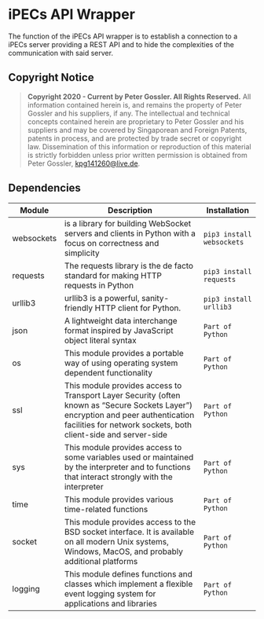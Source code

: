 # iPECs API Wrapper

The function of the iPECs API wrapper is to establish a connection to a iPECs server providing a REST API and to hide the complexities of the communication with said server.

## Copyright Notice
>**Copyright 2020 - Current by Peter Gossler. All Rights Reserved.**
>All information contained herein is, and remains the property of Peter Gossler and his suppliers, if any.  The intellectual and technical concepts contained herein are proprietary to Peter Gossler and his suppliers and may be covered by Singaporean and Foreign Patents, patents in process, and are protected by trade secret or copyright law. Dissemination of this information or reproduction of this material is strictly forbidden unless prior written permission is obtained from Peter Gossler, kpg141260@live.de.

## Dependencies

| Module | Description | Installation |
| ----------- | ----------- | ----------- |
| websockets | is a library for building WebSocket servers and clients in Python with a focus on correctness and simplicity | ```pip3 install websockets``` |
| requests | The requests library is the de facto standard for making HTTP requests in Python | ```pip3 install requests``` |
| urllib3 | urllib3 is a powerful, sanity-friendly HTTP client for Python. | ```pip3 install urllib3``` |
| json | A lightweight data interchange format inspired by JavaScript object literal syntax | ```Part of Python``` |
| os | This module provides a portable way of using operating system dependent functionality | ```Part of Python``` |
| ssl | This module provides access to Transport Layer Security (often known as “Secure Sockets Layer”) encryption and peer authentication facilities for network sockets, both client-side and server-side | ```Part of Python``` |
| sys | This module provides access to some variables used or maintained by the interpreter and to functions that interact strongly with the interpreter | ```Part of Python``` |
| time | This module provides various time-related functions | ```Part of Python``` |
| socket | This module provides access to the BSD socket interface. It is available on all modern Unix systems, Windows, MacOS, and probably additional platforms | ```Part of Python``` |
| logging | This module defines functions and classes which implement a flexible event logging system for applications and libraries | ```Part of Python``` |

##

